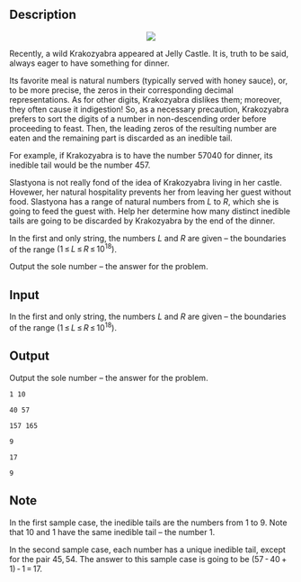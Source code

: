 ## Description

<div><center> <img class="tex-graphics" src="file://AyeTX0LU.png" style="max-width: 100.0%;max-height: 100.0%;"> </center><p>Recently, a wild Krakozyabra appeared at Jelly Castle. It is, truth to be said, always eager to have something for dinner.</p><p>Its favorite meal is natural numbers (typically served with honey sauce), or, to be more precise, the zeros in their corresponding decimal representations. As for other digits, Krakozyabra dislikes them; moreover, they often cause it indigestion! So, as a necessary precaution, Krakozyabra prefers to sort the digits of a number in non-descending order before proceeding to feast. Then, the leading zeros of the resulting number are eaten and the remaining part is discarded as an <span class="tex-font-style-it">inedible tail</span>.</p><p>For example, if Krakozyabra is to have the number <span class="tex-span">57040</span> for dinner, its <span class="tex-font-style-it">inedible tail</span> would be the number <span class="tex-span">457</span>.</p><p>Slastyona is not really fond of the idea of Krakozyabra living in her castle. Hovewer, her natural hospitality prevents her from leaving her guest without food. Slastyona has a range of natural numbers from <span class="tex-span"><i>L</i></span> to <span class="tex-span"><i>R</i></span>, which she is going to feed the guest with. Help her determine how many distinct <span class="tex-font-style-it">inedible tails</span> are going to be discarded by Krakozyabra by the end of the dinner.</p></div><div class="input-specification"><p>In the first and only string, the numbers <span class="tex-span"><i>L</i></span> and <span class="tex-span"><i>R</i></span> are given&nbsp;– the boundaries of the range <span class="tex-span">(1 ≤ <i>L</i> ≤ <i>R</i> ≤ 10<sup class="upper-index">18</sup>)</span>.</p></div><div class="output-specification"><p>Output the sole number&nbsp;– the answer for the problem.</p></div>

## Input

<p>In the first and only string, the numbers <span class="tex-span"><i>L</i></span> and <span class="tex-span"><i>R</i></span> are given&nbsp;– the boundaries of the range <span class="tex-span">(1 ≤ <i>L</i> ≤ <i>R</i> ≤ 10<sup class="upper-index">18</sup>)</span>.</p>

## Output

<p>Output the sole number&nbsp;– the answer for the problem.</p>





```input1
1 10

```




```input2
40 57

```




```input3
157 165

```




```output1
9

```




```output2
17

```




```output3
9

```



## Note

<p>In the first sample case, the <span class="tex-font-style-it">inedible tails</span> are the numbers from <span class="tex-span">1</span> to <span class="tex-span">9</span>. Note that <span class="tex-span">10</span> and <span class="tex-span">1</span> have the same <span class="tex-font-style-it">inedible tail</span>&nbsp;– the number <span class="tex-span">1</span>.</p><p>In the second sample case, each number has a unique <span class="tex-font-style-it">inedible tail</span>, except for the pair <span class="tex-span">45, 54</span>. The answer to this sample case is going to be <span class="tex-span">(57 - 40 + 1) - 1 = 17</span>.</p>
